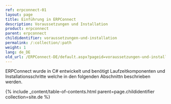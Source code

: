 ```yaml
---
ref: erpconnect-01
layout: page
title: Einführung in ERPConnect
description: Voraussetzungen und Installation
product: erpconnect
parent: erpconnect
childidentifier: voraussetzungen-und-installation
permalink: /:collection/:path
weight: 1
lang: de_DE
old_url: /ERPConnect-DE/default.aspx?pageid=voraussetzungen-und-installation
---
```


ERPConnect wurde in C# entwickelt und benötigt Laufzeitkomponenten und Installationsschritte welche in den folgenden Abschnittn beschrieben werden.

{% include _content/table-of-contents.html parent=page.childidentifier collection=site.de %}